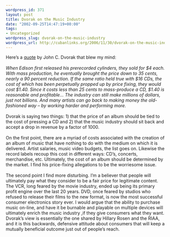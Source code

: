 ```yaml
--- 
wordpress_id: 371
layout: post
title: Dvorak on the Music Industry
date: "2002-09-25T14:47:19+00:00"
tags: 
- Uncategorized
wordpress_slug: dvorak-on-the-music-industry
wordpress_url: http://cubanlinks.org/2006/11/30/dvorak-on-the-music-industry
---
```

<p>Here&#8217;s a <a href="http://www.pcmag.com/article2/0,4149,548513,00.asp" title="One Buck Forty or Die">quote</a> by John C. Dvorak that blew my mind:<br/><br/>
<i>When Edison first released his prerecorded cylinders, they sold for $4 each. With mass production, he eventually brought the price down to 35 cents, nearly a 90 percent reduction. If the same ratio held true with $16 CDs, the cost of which has been perpetually propped up by price fixing, they would cost $1.40. Since it costs less than 25 cents to mass-produce a CD, $1.40 is reasonable and profitable&#8230; The industry can still make millions of dollars, just not billions. And many artists can go back to making money the old-fashioned way &#8211; by working harder and performing more.</i><br/><br/>
Dvorak is saying two things: 1) that the price of an album should be tied to the cost of pressing a CD and 2) that the music industry should sit back and accept a drop in revenue by a factor of 1000.<br/><br/>
On the first point, there are a myriad of costs associated with the creation of an album of music that have nothing to do with the medium on which it is delivered.  Artist salaries, music video budgets, the list goes on.  Likewise the record labels recoup this cost in different ways: CD&#8217;s, concerts, merchandise, etc.  Ultimately, the cost of an album should be determined by the market.  I find his price-fixing allegations to be the worriesome issue.<br/><br/>
The second point I find more disturbing.  I&#8217;m a believer that people will ultimately pay what they consider to be a fair price for legitimate content.  The <span class="caps">VCR</span>, long feared by the movie industry, ended up being its primary profit engine over the last 20 years.  <span class="caps">DVD</span>, once feared by studios who refused to release their films to the new format, is now the most successful consumer electronics story ever.  I would argue that the ability to purchase music on-line, and have it be burnable and playable on multiple devices will ultimately enrich the music industry ,if they give consumers what they want.  Dvorak&#8217;s view is essentially the one shared by Hillary Rosen and the <span class="caps">RIAA</span>, and it is this backwards, defensive attitude about consumers that will keep a mutually beneficial outcome just out of people&#8217;s reach.</p>
